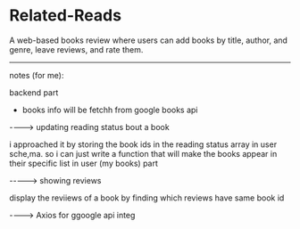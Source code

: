 # Related-Reads

A web-based books review where users can add books by title, author, and genre, leave reviews, and rate them. 


___

notes (for me):


backend part 
- books info will be fetchh from google books api


----> updating reading status bout a book

i approached it by storing the book ids in the reading status array in user sche,ma. so i can just write a function that will make the books appear in their specific list in user (my books) part 

-----> showing reviews

display the reviiews of a book by finding which reviews have same book id 

----> Axios  for ggoogle api integ
